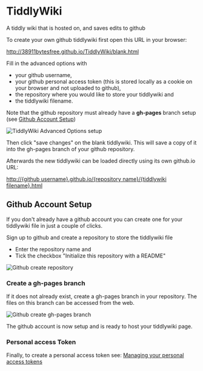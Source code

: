 # TiddlyWiki
A tiddly wiki that is hosted on, and saves edits to github

To create your own github tiddlywiki first open this URL in your browser:

http://38911bytesfree.github.io/TiddlyWiki/blank.html

Fill in the advanced options with

* your github username,
* your github personal access token (this is stored locally as a cookie on your browser and not uploaded to github),
* the repository where you would like to store your tiddlywiki and
* the tiddlywiki filename.

Note that the github repository must already have a **gh-pages** branch setup (see [Github Account Setup](#github-account-setup))

![TiddlyWiki Advanced Options setup](https://cloud.githubusercontent.com/assets/12428654/8635892/9d014ab0-287a-11e5-92a8-4d8f6de51ec4.png)

Then click "save changes" on the blank tiddlywiki. This will save a copy of it into the gh-pages branch of your github repository.

Afterwards the new tiddlywiki can be loaded directly using its own github.io URL:

[http://{github username}.github.io/{repository name}/{tiddlywiki filename}.html](http://xyz)

## Github Account Setup

If you don't already have a github account you can create one for your tiddlywiki file in just a couple of clicks.

Sign up to github and create a repository to store the tiddlywiki file

* Enter the repository name and
* Tick the checkbox "Initialize this repository with a README"

![Github create repository](https://cloud.githubusercontent.com/assets/12428654/8635890/96dd6452-287a-11e5-8227-88c06a51f3c1.png)

### Create a gh-pages branch

If it does not already exist, create a gh-pages branch in your repository. The files on this branch can be accessed from the web.

![Github create gh-pages branch](https://cloud.githubusercontent.com/assets/12428654/8635891/998c7ecc-287a-11e5-9b08-5c6a1f08cddb.png)

The github account is now setup and is ready to host your tiddlywiki page.

### Personal access Token

Finally, to create a personal access token see: [Managing your personal access tokens](https://docs.github.com/en/authentication/keeping-your-account-and-data-secure/managing-your-personal-access-tokens#creating-a-fine-grained-personal-access-token)
